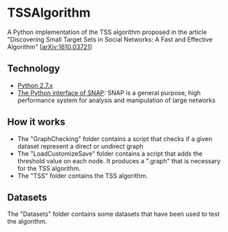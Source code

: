 # TSSAlgorithm

A Python implementation of the TSS algorithm proposed in the article "Discovering Small Target Sets in Social Networks: A Fast and Effective Algorithm" [[arXiv:1610.03721]]

## Technology
* [Python 2.7.x]
* [The Python interface of SNAP]: SNAP is a general purpose, high performance system for analysis and manipulation of large networks

## How it works
* The "GraphChecking" folder contains a script that checks if a given dataset represent a direct or undirect graph
* The "LoadCustomizeSave" folder contains a script that adds the threshold value on each node. It produces a ".graph" that is necessary for the TSS algorithm.
* The "TSS" folder contains the TSS algorithm.

## Datasets
The "Datasets" folder contains some datasets that have been used to test the algorithm. 






[arXiv:1610.03721]: <https://arxiv.org/abs/1610.03721>
[The Python interface of SNAP]: <http://snap.stanford.edu/snappy/index.html>
[Python 2.7.x]: <https://www.python.org/about/>
